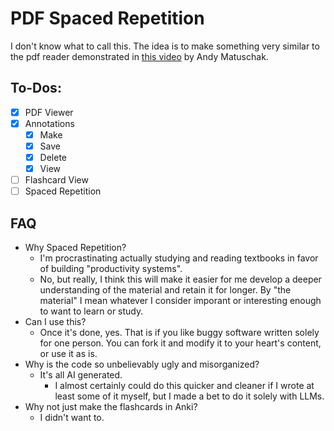 # PDF Spaced Repetition

I don't know what to call this. The idea is to make something very similar to the pdf reader demonstrated in [this video](https://www.youtube.com/watch?v=OFuu4pesKf0) by Andy Matuschak.

## To-Dos:

- [x] PDF Viewer
- [x] Annotations
  - [x] Make
  - [x] Save
  - [x] Delete
  - [x] View
- [ ] Flashcard View
- [ ] Spaced Repetition

## FAQ

- Why Spaced Repetition?
  - I'm procrastinating actually studying and reading textbooks in favor of building "productivity systems".
  - No, but really, I think this will make it easier for me develop a deeper understanding of the material and retain it for longer. By "the material" I mean whatever I consider imporant or interesting enough to want to learn or study.
- Can I use this?
  - Once it's done, yes. That is if you like buggy software written solely for one person. You can fork it and modify it to your heart's content, or use it as is.
- Why is the code so unbelievably ugly and misorganized?
  - It's all AI generated.
    - I almost certainly could do this quicker and cleaner if I wrote at least some of it myself, but I made a bet to do it solely with LLMs.
- Why not just make the flashcards in Anki?
  - I didn't want to.